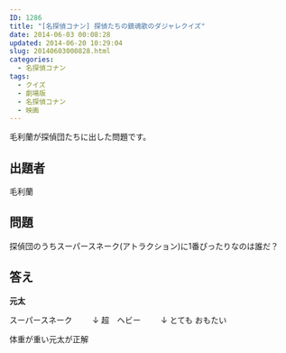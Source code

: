 ```yaml
---
ID: 1286
title: "[名探偵コナン] 探偵たちの鎮魂歌のダジャレクイズ"
date: 2014-06-03 00:08:28
updated: 2014-06-20 10:29:04
slug: 20140603000828.html
categories:
  - 名探偵コナン
tags:
  - クイズ
  - 劇場版
  - 名探偵コナン
  - 映画
---
```


毛利蘭が探偵団たちに出した問題です。

<!--more-->
<h2>出題者</h2>
毛利蘭

<h2>問題</h2>
探偵団のうちスーパースネーク(アトラクション)に1番ぴったりなのは誰だ？

<h2>答え</h2>
<strong>元太</strong>

スーパースネーク
　　 ↓
超　ヘビー
　　 ↓
とても おもたい

体重が重い元太が正解
